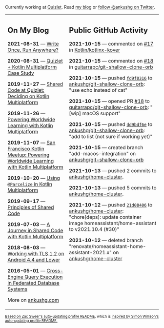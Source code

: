 Currently working at [Quizlet](https://quizlet.com/). Read [my blog](https://ankushg.com/) or [follow @ankushg on Twitter](https://twitter.com/ankushg).

<table><tr><td valign="top" width="40%">

## On My Blog
<!-- blog starts -->
**2021-08-31** — [Write Once, Run Anywhere?](https://ankushg.com/posts/write-once-run-anywhere-increment/)

**2020-08-31** — [Quizlet + Kotlin Multiplatform Case Study](https://ankushg.com/posts/quizlet-kotlin-multiplatform-case-study/)

**2019-11-27** — [Shared Code at Quizlet: Deciding on Kotlin Multiplatform](https://ankushg.com/posts/shared-code-kotlin-multiplatform/)

**2019-11-26** — [Powering Worldwide Learning with Kotlin Multiplatform](https://ankushg.com/speaking/droidcon-sf-2019)

**2019-11-07** — [San Francisco Kotlin Meetup: Powering Worldwide Learning with Kotlin Multiplatform](https://ankushg.com/speaking/sf-kotlin-meetup-2019)

**2019-10-20** — [Using `@Parcelize` in Kotlin Multiplatform](https://ankushg.com/posts/multiplatform-parcelize/)

**2019-09-17** — [Principles of Shared Code](https://ankushg.com/speaking/denver-startup-week-2019)

**2019-07-03** — [A Journey in Shared Code with Kotlin Multiplatform](https://ankushg.com/speaking/droidcon-berlin-2019)

**2018-08-03** — [Working with TLS 1.2 on Android 4.4 and Lower](https://ankushg.com/posts/tls-1.2-on-android/)

**2016-05-01** — [Cross-Engine Query Execution in Federated Database Systems](https://ankushg.com/projects/thesis)
<!-- blog ends -->
More on [ankushg.com](https://ankushg.com/)
</td><td valign="top" width="60%">

## Public GitHub Activity
<!-- githubActivity starts -->
**2021-10-15** — commented on [#17](https://github.com/Kotlin/kotlinx-kover/issues/17#issuecomment-944842962) in [Kotlin/kotlinx-kover](https://api.github.com/repos/Kotlin/kotlinx-kover)

**2021-10-15** — commented on [#18](https://github.com/guitarrapc/git-shallow-clone-orb/pull/18#issuecomment-944622738) in [guitarrapc/git-shallow-clone-orb](https://api.github.com/repos/guitarrapc/git-shallow-clone-orb)

**2021-10-15** — pushed [`fd9f0316`](https://github.com/ankushg/git-shallow-clone-orb/commit/fd9f031699d58f0890aeccb13ed362ee03665399) to [ankushg/git-shallow-clone-orb](https://api.github.com/repos/ankushg/git-shallow-clone-orb): "use echo instead of cat"

**2021-10-15** — opened PR [#18](https://github.com/guitarrapc/git-shallow-clone-orb/pull/18) to [guitarrapc/git-shallow-clone-orb](https://api.github.com/repos/guitarrapc/git-shallow-clone-orb): "[wip] macOS support"

**2021-10-15** — pushed [`dd9bdf6e`](https://github.com/ankushg/git-shallow-clone-orb/commit/dd9bdf6ebd7cf3600cf57739fc5a0953eaa6baa3) to [ankushg/git-shallow-clone-orb](https://api.github.com/repos/ankushg/git-shallow-clone-orb): "add to list (not sure if working yet)"

**2021-10-15** — created branch "add-macos-integration" on [ankushg/git-shallow-clone-orb](https://api.github.com/repos/ankushg/git-shallow-clone-orb)

**2021-10-13** — pushed 2 commits to [ankushg/home-cluster](https://api.github.com/repos/ankushg/home-cluster).

**2021-10-13** — pushed 5 commits to [ankushg/home-cluster](https://api.github.com/repos/ankushg/home-cluster).

**2021-10-12** — pushed [`21d08406`](https://github.com/ankushg/home-cluster/commit/21d084068d8646b0b3cacf52577f22b63ff3c183) to [ankushg/home-cluster](https://api.github.com/repos/ankushg/home-cluster): "chore(deps): update container image homeassistant/home-assistant to v2021.10.4 (#30)"

**2021-10-12** — deleted branch "renovate/homeassistant-home-assistant-2021.x" on [ankushg/home-cluster](https://api.github.com/repos/ankushg/home-cluster)
<!-- githubActivity ends -->
</td></tr></table>

<sub><a href="https://github.com/ZacSweers/ZacSweers">Based on Zac Sweer's auto-updating profile README</a>, which is <a href="https://simonwillison.net/2020/Jul/10/self-updating-profile-readme/">inspired by Simon Willison's auto-updating profile README.</a></sub>